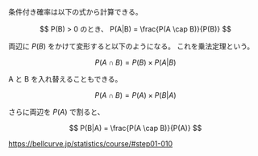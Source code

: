条件付き確率は以下の式から計算できる。

$$
P(B) > 0 のとき、
P(A|B) = \frac{P(A \cap B)}{P(B)}
$$

両辺に $P(B)$ をかけて変形すると以下のようになる。
これを乗法定理という。

$$
P(A \cap B) = P(B) \times P(A|B)
$$

A と B を入れ替えることもできる。

$$
P(A \cap B) = P(A) \times P(B|A)
$$

さらに両辺を $P(A)$ で割ると、

$$
P(B|A) = \frac{P(A \cap B)}{P(A)}
$$

https://bellcurve.jp/statistics/course/#step01-010
